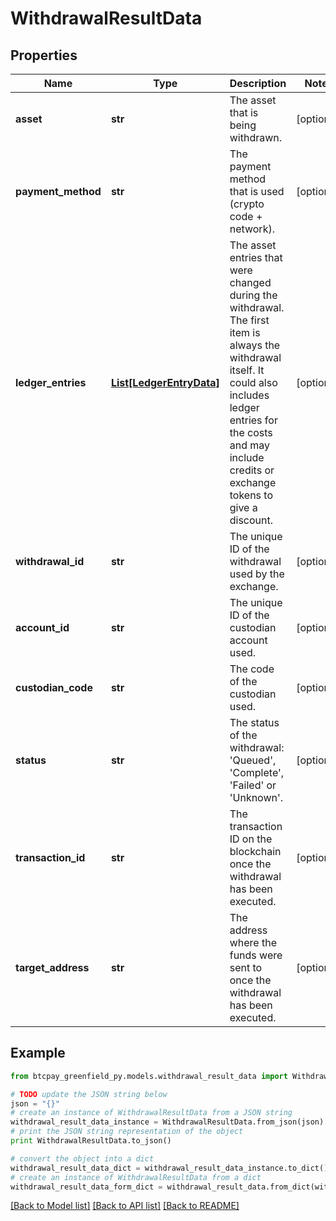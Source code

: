 # WithdrawalResultData


## Properties
Name | Type | Description | Notes
------------ | ------------- | ------------- | -------------
**asset** | **str** | The asset that is being withdrawn. | [optional] 
**payment_method** | **str** | The payment method that is used (crypto code + network). | [optional] 
**ledger_entries** | [**List[LedgerEntryData]**](LedgerEntryData.md) | The asset entries that were changed during the withdrawal. The first item is always the withdrawal itself. It could also includes ledger entries for the costs and may include credits or exchange tokens to give a discount. | [optional] 
**withdrawal_id** | **str** | The unique ID of the withdrawal used by the exchange. | [optional] 
**account_id** | **str** | The unique ID of the custodian account used. | [optional] 
**custodian_code** | **str** | The code of the custodian used. | [optional] 
**status** | **str** | The status of the withdrawal: &#39;Queued&#39;, &#39;Complete&#39;, &#39;Failed&#39; or &#39;Unknown&#39;. | [optional] 
**transaction_id** | **str** | The transaction ID on the blockchain once the withdrawal has been executed. | [optional] 
**target_address** | **str** | The address where the funds were sent to once the withdrawal has been executed. | [optional] 

## Example

```python
from btcpay_greenfield_py.models.withdrawal_result_data import WithdrawalResultData

# TODO update the JSON string below
json = "{}"
# create an instance of WithdrawalResultData from a JSON string
withdrawal_result_data_instance = WithdrawalResultData.from_json(json)
# print the JSON string representation of the object
print WithdrawalResultData.to_json()

# convert the object into a dict
withdrawal_result_data_dict = withdrawal_result_data_instance.to_dict()
# create an instance of WithdrawalResultData from a dict
withdrawal_result_data_form_dict = withdrawal_result_data.from_dict(withdrawal_result_data_dict)
```
[[Back to Model list]](../README.md#documentation-for-models) [[Back to API list]](../README.md#documentation-for-api-endpoints) [[Back to README]](../README.md)


